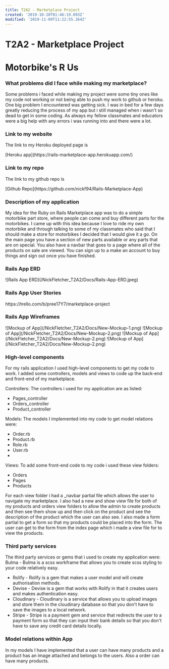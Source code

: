 ```yaml
---
title: T2A2 - Marketplace Project
created: '2019-10-28T01:46:19.093Z'
modified: '2019-11-09T11:22:55.364Z'
---
```


# T2A2 - Marketplace Project

<h1> Motorbike's R Us</h1>

<h3> What problems did I face while making my marketplace?</h3>
<p>Some problems i faced while making my project were some tiny ones like my code not working or not being able to push my work to github or heroku. One big problem I encountered was getting sick. I was in bed for a few days greatly reducing the process of my app but i still managed when i wasn't so dead to get in some coding. As always my fellow classmates and educators were a big help with any errors i was running into and there were a lot.</p>



<h3> Link to my website </h3>

<p>The link to my Heroku deployed page is</p> [Heroku app](https://rails-marketplace-app.herokuapp.com/)


<h3> Link to my repo</h3>
<p>The link to my github repo is</p>[Github Repo](https://github.com/nickf94/Rails-Marketplace-App)




<h3> Description of my application </h3>
<p>My idea for the Ruby on Rails Marketplace app was to do a simple motorbike part store, where people can come and buy different parts for the motorbikes. I came up with this idea because I love to ride my own motorbike and through talking to some of my classmates who said that I should make a store for motorbikes I decided that I would give it a go. On the main page you have a section of new parts available or any parts that are on special. You also have a navbar that goes to a page where all of the products on sale are viewed. You can sign up to a make an account to buy things and sign out once you have finished.</p> 




<h3> Rails App ERD </h3>
![Rails App ERD](/NickFletcher_T2A2/Docs/Rails-App-ERD.jpeg)


<h3> Rails App User Stories </h3>
<a>https://trello.com/b/pree17Y7/marketplace-project</a>



<h3> Rails App Wireframes </h3>
![Mockup of App](/NickFletcher_T2A2/Docs/New-Mockup-1.png)
![Mockup of App](/NickFletcher_T2A2/Docs/New-Mockup-2.png)
![Mockup of App](/NickFletcher_T2A2/Docs/New-Mockup-2.png)
![Mockup of App](/NickFletcher_T2A2/Docs/New-Mockup-2.png)


<h3>High-level components</h3>
<p>For my rails application I used high-level components to get my code to work. I added some controllers, models and views to code up the back-end and front-end of my marketplace.</p> 

<p>Controllers: The controllers i used for my application are as listed:</p>

<ul>
<li>Pages_controller</li>
<li>Orders_controller</li>
<li>Product_controller</li>
</ul>

<p>Models: The models I implemented into my code to get model relations were:</p>

<ul>
<li>Order.rb</li>
<li>Product.rb</li>
<li>Role.rb</li>
<li>User.rb<li>
</ul>

<p>Views: To add some front-end code to my code i used these view folders:</p>

<ul>
<li>Orders</li>
<li>Pages</li>
<li>Products</li>
</ul>

<p>For each view folder i had a _navbar partial file which allows the user to navigate my marketplace. I also had a new and show view file for both of my products and orders view folders to allow the admin to create products and then see them show up and then click on the product and see the description of the product which the user can also see. I also made a form partial to get a form so that my products could be placed into the form. The user can get to the form from the index page which i made a view file for to view the products.</p>








<h3>Third party services</h3>
<p>The third party services or gems that i used to create my application were:
Bulma - Bulma is a scss workframe that allows you to create scss styling to your code relatively easy.</p>
<ul>
<li>Rolify - Rolify is a gem that makes a user model and will create authorisation methods.</li>

<li>Devise - Devise is a gem that works with Rolify in that it creates users and makes authentication easy.</li>

<li>Cloudinary - Cloudinary is a service that allows you to upload images and store them in the cloudinary database so that you don't have to save the images to a local network.</li>

<li>Stripe - Stripe is a payment gem and service that redirects the user to a payment form so that they can input their bank details so that you don't have to save any credit card details locally.</li>
</ul>


<h3>Model relations within App</h3>
<p>In my models I have implemented that a user can have many products and a product has an image attached and belongs to the users. Also a order can have many products.</p>



